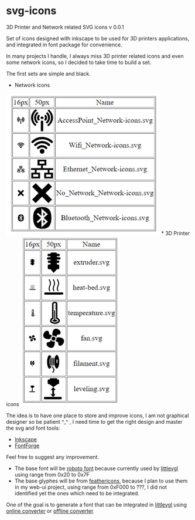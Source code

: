 # svg-icons
3D Printer and Network related SVG icons v 0.0.1

Set of icons designed with inkscape to be used for 3D printers applications, and integrated in font package for convenience.

In many projects I handle, I always miss 3D printer related icons and even some network icons, so I decided to take time to build a set. 

The first sets are simple and black. 
* Network icons
<img src="https://raw.githubusercontent.com/luc-github/svg-icons/master/networkfonts/snap.png" />
* 3D Printer icons
<img src="https://raw.githubusercontent.com/luc-github/svg-icons/master/3Dprinterfonts/snap.png" />

The idea is to have one place to store and improve icons, I am not graphical designer so be patient ^_^ , I need time to get the right design and master the svg and font tools:
* [Inkscape](https://inkscape.org)
* [FontForge](https://fontforge.github.io)

Feel free to suggest any improvement.   

* The base font will be [roboto font](https://fonts.google.com/specimen/Roboto) because currently used by [littlevgl](https://littlevgl.com/) using range from 0x20 to 0x7F
* The base glyphes will be from [feathericons](https://feathericons.com/), because I plan to use them in my web-ui project, 
using range from 0xF000 to ???, I did not identified yet the ones which need to be integrated.

One of the goal is to generate a font that can be integrated in [littlevgl](https://littlevgl.com/) using [online converter](https://github.com/littlevgl/lv_font_conv) or [offline converter](https://github.com/littlevgl/lv_font_conv)

